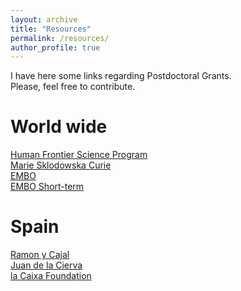 ```yaml
---
layout: archive
title: "Resources"
permalink: /resources/
author_profile: true
---
```


I have here some links regarding Postdoctoral Grants.  
Please, feel free to contribute.

World wide
==========
[Human Frontier Science Program](https://www.hfsp.org/funding/hfsp-funding/postdoctoral-fellowships)  
[Marie Sklodowska Curie](https://marie-sklodowska-curie-actions.ec.europa.eu/actions/postdoctoral-fellowships)  
[EMBO](https://www.embo.org/funding/fellowships-grants-and-career-support/postdoctoral-fellowships/)  
[EMBO Short-term](https://www.embo.org/funding/fellowships-grants-and-career-support/scientific-exchange-grants/) 
  
Spain  
=========
[Ramon y Cajal](https://www.aei.gob.es/convocatorias/buscador-convocatorias/ayudas-contratos-ramon-cajal-ryc-2022)  
[Juan de la Cierva](https://www.aei.gob.es/en/announcements/announcements-finder/ayudas-contratos-juan-cierva-2022)  
[la Caixa Foundation](https://lacaixafoundation.org/en/postdoctoral-junior-leader-fellowships-description)
